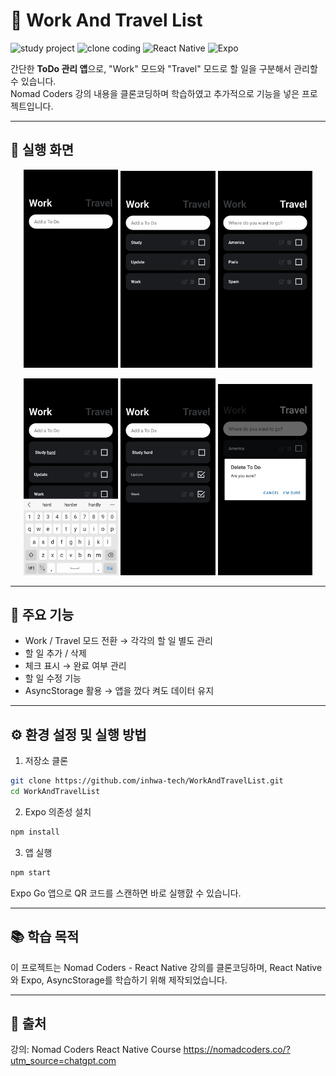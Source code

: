 # 📝 Work And Travel List

![study project](https://img.shields.io/badge/Project-Study-blue)
![clone coding](https://img.shields.io/badge/Clone-NomadCoders-orange)
![React Native](https://img.shields.io/badge/React_Native-0.71-blue?logo=react&logoColor=white)
![Expo](https://img.shields.io/badge/Expo-SDK_48-black?logo=expo&logoColor=white)

간단한 **ToDo 관리 앱**으로, "Work" 모드와 "Travel" 모드로 할 일을 구분해서 관리할 수 있습니다.  
Nomad Coders 강의 내용을 클론코딩하며 학습하였고 추가적으로 기능을 넣은 프로젝트입니다.

---

## 📸 실행 화면
<p align="center">
  <img src="ex/example1.jpg" alt="메인 화면" width="30%" />
  <img src="ex/example2.jpg" alt="리스트 화면" width="30%" />
  <img src="ex/example3.jpg" alt="리스트 화면" width="30%" />
</p>
<p align="center">
  <img src="ex/example4.jpg" alt="메인 화면" width="30%" />
  <img src="ex/example5.jpg" alt="리스트 화면" width="30%" />
  <img src="ex/example6.jpg" alt="리스트 화면" width="30%" />
</p>

---

## 🚀 주요 기능

- Work / Travel 모드 전환 → 각각의 할 일 별도 관리
- 할 일 추가 / 삭제
- 체크 표시 → 완료 여부 관리
- 할 일 수정 기능
- AsyncStorage 활용 → 앱을 껐다 켜도 데이터 유지

---

## ⚙️ 환경 설정 및 실행 방법
1. 저장소 클론 
```bash
git clone https://github.com/inhwa-tech/WorkAndTravelList.git
cd WorkAndTravelList
```

2. Expo 의존성 설치
```bash
npm install
```

3. 앱 실행 
```bash
npm start
```
Expo Go 앱으로 QR 코드를 스캔하면 바로 실행핤 수 있습니다. 

---

## 📚 학습 목적
이 프로젝트는 Nomad Coders - React Native 강의를 클론코딩하며,
React Native와 Expo, AsyncStorage를 학습하기 위해 제작되었습니다.

---

## 🙌 출처
강의: Nomad Coders React Native Course
https://nomadcoders.co/?utm_source=chatgpt.com
